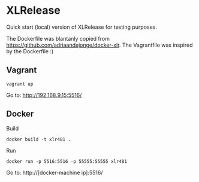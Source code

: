 XLRelease
=========
Quick start (local) version of XLRelease for testing purposes.

The Dockerfile was blantanly copied from https://github.com/adriaandejonge/docker-xlr.
The Vagrantfile was inspired by the Dockerfile :)

Vagrant
-------
`vagrant up`

Go to: http://192.168.9.15:5516/

Docker
------
Build

 `docker build -t xlr481 .`

Run

 `docker run -p 5516:5516 -p 55555:55555 xlr481`

Go to: http://[docker-machine ip]:5516/
